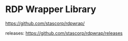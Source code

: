 # RDP Wrapper Library 

https://github.com/stascorp/rdpwrap/

releases: https://github.com/stascorp/rdpwrap/releases
